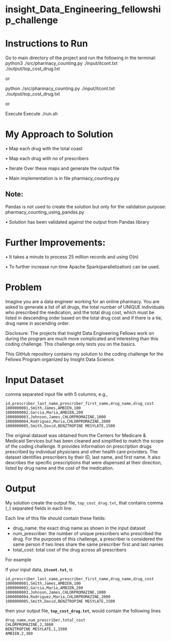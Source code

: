 # insight_Data_Engineering_fellowship_challenge

# Instructions to Run

Go to main directory of the project and run the following in the terminal:
python3 ./src/pharmacy_counting.py ./input/itcont.txt ./output/top_cost_drug.txt

or

python ./src/pharmacy_counting.py ./input/itcont.txt ./output/top_cost_drug.txt

or 

Execute Execute ./run.sh

# My Approach to Solution

• Map each drug with the total coast

• Map each drug with no of prescribers

• Iterate Over these maps and generate the output file

• Main implementation is in file pharmacy_counting.py

## Note:
Pandas is not used to create the solution but only for the validation purpose: 
pharmacy_counting_using_pandas.py

• Solution has been validated against the output from Pandas library

# Further Improvements:

• It takes a minute to process 25 million records and using O(n)

• To further increase run time Apache Spark(parallelization) can be used.

# Problem
Imagine you are a data engineer working for an online pharmacy. You are asked to generate a list of all drugs, the total number of UNIQUE individuals who prescribed the medication, and the total drug cost, which must be listed in descending order based on the total drug cost and if there is a tie, drug name in ascending order.

Disclosure: The projects that Insight Data Engineering Fellows work on during the program are much more complicated and interesting than this coding challenge. This challenge only tests you on the basics.

This GitHub repository contains my solution to the coding challenge for the Fellows Program organized by Insight Data Science.

# Input Dataset

comma separated input file with 5 columns, e.g.,

```
id,prescriber_last_name,prescriber_first_name,drug_name,drug_cost
1000000001,Smith,James,AMBIEN,100
1000000002,Garcia,Maria,AMBIEN,200
1000000003,Johnson,James,CHLORPROMAZINE,1000
1000000004,Rodriguez,Maria,CHLORPROMAZINE,2000
1000000005,Smith,David,BENZTROPINE MESYLATE,1500
```

The original dataset was obtained from the Centers for Medicare & Medicaid Services but has been cleaned and simplified to match the scope of the coding challenge. It provides information on prescription drugs prescribed by individual physicians and other health care providers. The dataset identifies prescribers by their ID, last name, and first name.  It also describes the specific prescriptions that were dispensed at their direction, listed by drug name and the cost of the medication. 

# Output 

My solution create the output file, `top_cost_drug.txt`, that contains comma (`,`) separated fields in each line.

Each line of this file should contain these fields:
* drug_name: the exact drug name as shown in the input dataset
* num_prescriber: the number of unique prescribers who prescribed the drug. For the purposes of this challenge, a prescriber is considered the same person if two lines share the same prescriber first and last names
* total_cost: total cost of the drug across all prescribers

For example

If your input data, **`itcont.txt`**, is
```
id,prescriber_last_name,prescriber_first_name,drug_name,drug_cost
1000000001,Smith,James,AMBIEN,100
1000000002,Garcia,Maria,AMBIEN,200
1000000003,Johnson,James,CHLORPROMAZINE,1000
1000000004,Rodriguez,Maria,CHLORPROMAZINE,2000
1000000005,Smith,David,BENZTROPINE MESYLATE,1500
```

then your output file, **`top_cost_drug.txt`**, would contain the following lines
```
drug_name,num_prescriber,total_cost
CHLORPROMAZINE,2,3000
BENZTROPINE MESYLATE,1,1500
AMBIEN,2,300
```

